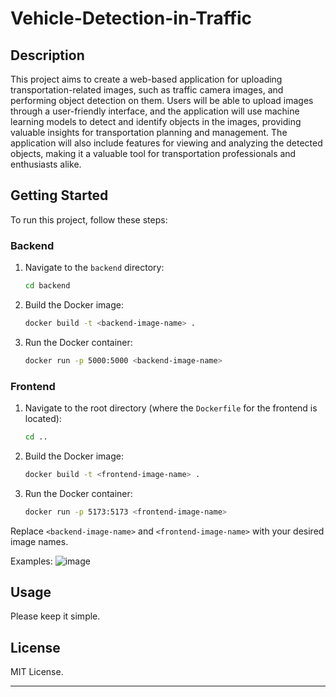 # Vehicle-Detection-in-Traffic


## Description

This project aims to create a web-based application for uploading transportation-related images, such as traffic camera images, and performing object detection on them. Users will be able to upload images through a user-friendly interface, and the application will use machine learning models to detect and identify objects in the images, providing valuable insights for transportation planning and management. The application will also include features for viewing and analyzing the detected objects, making it a valuable tool for transportation professionals and enthusiasts alike.

## Getting Started

To run this project, follow these steps:

### Backend

1. Navigate to the `backend` directory:
   ```sh
   cd backend
   ```

2. Build the Docker image:
   ```sh
   docker build -t <backend-image-name> .
   ```

3. Run the Docker container:
   ```sh
   docker run -p 5000:5000 <backend-image-name>
   ```

### Frontend

1. Navigate to the root directory (where the `Dockerfile` for the frontend is located):
   ```sh
   cd ..
   ```

2. Build the Docker image:
   ```sh
   docker build -t <frontend-image-name> .
   ```

3. Run the Docker container:
   ```sh
   docker run -p 5173:5173 <frontend-image-name>
   ```

Replace `<backend-image-name>` and `<frontend-image-name>` with your desired image names.

Examples:
![image](https://github.com/mayankpm/Vehicle-Detection-in-Traffic/assets/92316639/f5f22e2a-efb3-460b-be59-4b4881cc45bd)


## Usage

Please keep it simple.

## License

MIT License.

---
